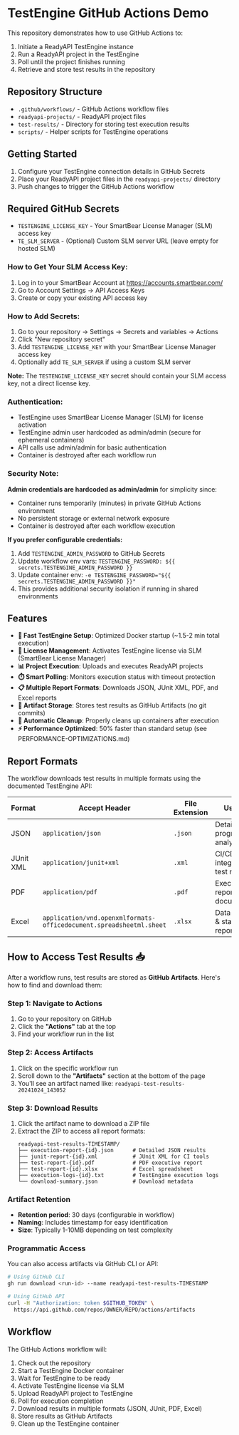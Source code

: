 # TestEngine GitHub Actions Demo

This repository demonstrates how to use GitHub Actions to:
1. Initiate a ReadyAPI TestEngine instance
2. Run a ReadyAPI project in the TestEngine
3. Poll until the project finishes running
4. Retrieve and store test results in the repository

## Repository Structure

- `.github/workflows/` - GitHub Actions workflow files
- `readyapi-projects/` - ReadyAPI project files
- `test-results/` - Directory for storing test execution results
- `scripts/` - Helper scripts for TestEngine operations

## Getting Started

1. Configure your TestEngine connection details in GitHub Secrets
2. Place your ReadyAPI project files in the `readyapi-projects/` directory
3. Push changes to trigger the GitHub Actions workflow

## Required GitHub Secrets

- `TESTENGINE_LICENSE_KEY` - Your SmartBear License Manager (SLM) access key
- `TE_SLM_SERVER` - (Optional) Custom SLM server URL (leave empty for hosted SLM)

### How to Get Your SLM Access Key:
1. Log in to your SmartBear Account at https://accounts.smartbear.com/
2. Go to Account Settings → API Access Keys
3. Create or copy your existing API access key

### How to Add Secrets:
1. Go to your repository → Settings → Secrets and variables → Actions
2. Click "New repository secret"  
3. Add `TESTENGINE_LICENSE_KEY` with your SmartBear License Manager access key
4. Optionally add `TE_SLM_SERVER` if using a custom SLM server

**Note:** The `TESTENGINE_LICENSE_KEY` secret should contain your SLM access key, not a direct license key.

### Authentication:
- TestEngine uses SmartBear License Manager (SLM) for license activation
- TestEngine admin user hardcoded as admin/admin (secure for ephemeral containers)
- API calls use admin/admin for basic authentication
- Container is destroyed after each workflow run

### Security Note:
**Admin credentials are hardcoded as admin/admin** for simplicity since:
- Container runs temporarily (minutes) in private GitHub Actions environment
- No persistent storage or external network exposure
- Container is destroyed after each workflow execution

**If you prefer configurable credentials:**
1. Add `TESTENGINE_ADMIN_PASSWORD` to GitHub Secrets
2. Update workflow env vars: `TESTENGINE_PASSWORD: ${{ secrets.TESTENGINE_ADMIN_PASSWORD }}`
3. Update container env: `-e TESTENGINE_PASSWORD="${{ secrets.TESTENGINE_ADMIN_PASSWORD }}"`
4. This provides additional security isolation if running in shared environments

## Features

- **🚀 Fast TestEngine Setup**: Optimized Docker startup (~1.5-2 min total execution)
- **🔑 License Management**: Activates TestEngine license via SLM (SmartBear License Manager)  
- **📊 Project Execution**: Uploads and executes ReadyAPI projects
- **⏱️ Smart Polling**: Monitors execution status with timeout protection
- **📋 Multiple Report Formats**: Downloads JSON, JUnit XML, PDF, and Excel reports
- **💾 Artifact Storage**: Stores test results as GitHub Artifacts (no git commits)
- **🧹 Automatic Cleanup**: Properly cleans up containers after execution
- **⚡ Performance Optimized**: 50% faster than standard setup (see PERFORMANCE-OPTIMIZATIONS.md)

## Report Formats

The workflow downloads test results in multiple formats using the documented TestEngine API:

| Format | Accept Header | File Extension | Use Case |
|--------|---------------|----------------|----------|
| JSON | `application/json` | `.json` | Detailed programmatic analysis |
| JUnit XML | `application/junit+xml` | `.xml` | CI/CD integration & test reporting |
| PDF | `application/pdf` | `.pdf` | Executive reports & documentation |
| Excel | `application/vnd.openxmlformats-officedocument.spreadsheetml.sheet` | `.xlsx` | Data analysis & stakeholder reports |

## How to Access Test Results 📥

After a workflow runs, test results are stored as **GitHub Artifacts**. Here's how to find and download them:

### Step 1: Navigate to Actions
1. Go to your repository on GitHub
2. Click the **"Actions"** tab at the top
3. Find your workflow run in the list

### Step 2: Access Artifacts  
1. Click on the specific workflow run
2. Scroll down to the **"Artifacts"** section at the bottom of the page
3. You'll see an artifact named like: `readyapi-test-results-20241024_143052`

### Step 3: Download Results
1. Click the artifact name to download a ZIP file
2. Extract the ZIP to access all report formats:
   ```
   readyapi-test-results-TIMESTAMP/
   ├── execution-report-{id}.json      # Detailed JSON results
   ├── junit-report-{id}.xml           # JUnit XML for CI tools  
   ├── test-report-{id}.pdf            # PDF executive report
   ├── test-report-{id}.xlsx           # Excel spreadsheet
   ├── execution-logs-{id}.txt         # TestEngine execution logs
   └── download-summary.json           # Download metadata
   ```

### Artifact Retention
- **Retention period**: 30 days (configurable in workflow)
- **Naming**: Includes timestamp for easy identification
- **Size**: Typically 1-10MB depending on test complexity

### Programmatic Access
You can also access artifacts via GitHub CLI or API:
```bash
# Using GitHub CLI
gh run download <run-id> --name readyapi-test-results-TIMESTAMP

# Using GitHub API  
curl -H "Authorization: token $GITHUB_TOKEN" \
  https://api.github.com/repos/OWNER/REPO/actions/artifacts
```

## Workflow

The GitHub Actions workflow will:
1. Check out the repository
2. Start a TestEngine Docker container  
3. Wait for TestEngine to be ready
4. Activate TestEngine license via SLM
5. Upload ReadyAPI project to TestEngine
6. Poll for execution completion
7. Download results in multiple formats (JSON, JUnit, PDF, Excel)
8. Store results as GitHub Artifacts
9. Clean up the TestEngine container